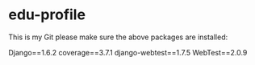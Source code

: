 edu-profile
===========

This is my Git
please make sure the above packages are installed:

Django==1.6.2
coverage==3.7.1
django-webtest==1.7.5
WebTest==2.0.9

